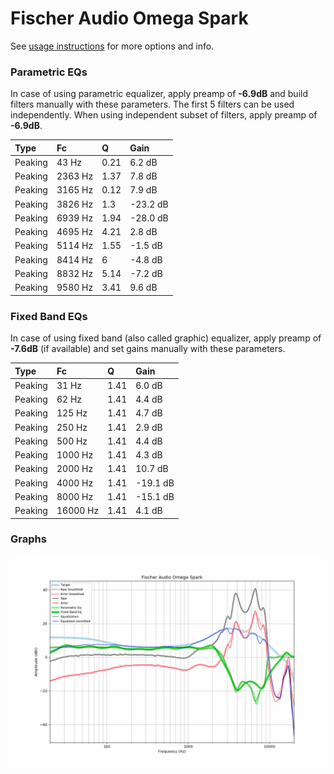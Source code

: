 # Fischer Audio Omega Spark
See [usage instructions](https://github.com/jaakkopasanen/AutoEq#usage) for more options and info.

### Parametric EQs
In case of using parametric equalizer, apply preamp of **-6.9dB** and build filters manually
with these parameters. The first 5 filters can be used independently.
When using independent subset of filters, apply preamp of **-6.9dB**.

| Type    | Fc      |    Q | Gain     |
|:--------|:--------|:-----|:---------|
| Peaking | 43 Hz   | 0.21 | 6.2 dB   |
| Peaking | 2363 Hz | 1.37 | 7.8 dB   |
| Peaking | 3165 Hz | 0.12 | 7.9 dB   |
| Peaking | 3826 Hz | 1.3  | -23.2 dB |
| Peaking | 6939 Hz | 1.94 | -28.0 dB |
| Peaking | 4695 Hz | 4.21 | 2.8 dB   |
| Peaking | 5114 Hz | 1.55 | -1.5 dB  |
| Peaking | 8414 Hz | 6    | -4.8 dB  |
| Peaking | 8832 Hz | 5.14 | -7.2 dB  |
| Peaking | 9580 Hz | 3.41 | 9.6 dB   |

### Fixed Band EQs
In case of using fixed band (also called graphic) equalizer, apply preamp of **-7.6dB**
(if available) and set gains manually with these parameters.

| Type    | Fc       |    Q | Gain     |
|:--------|:---------|:-----|:---------|
| Peaking | 31 Hz    | 1.41 | 6.0 dB   |
| Peaking | 62 Hz    | 1.41 | 4.4 dB   |
| Peaking | 125 Hz   | 1.41 | 4.7 dB   |
| Peaking | 250 Hz   | 1.41 | 2.9 dB   |
| Peaking | 500 Hz   | 1.41 | 4.4 dB   |
| Peaking | 1000 Hz  | 1.41 | 4.3 dB   |
| Peaking | 2000 Hz  | 1.41 | 10.7 dB  |
| Peaking | 4000 Hz  | 1.41 | -19.1 dB |
| Peaking | 8000 Hz  | 1.41 | -15.1 dB |
| Peaking | 16000 Hz | 1.41 | 4.1 dB   |

### Graphs
![](./Fischer%20Audio%20Omega%20Spark.png)